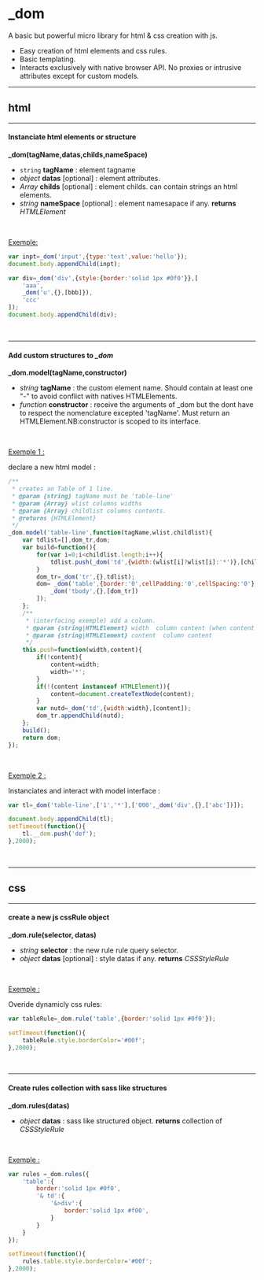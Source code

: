 

# _dom

A basic but powerful micro library for html &amp; css creation with js.

+ Easy creation of html elements and css rules.
+ Basic templating.
+ Interacts exclusively with native browser API.
No proxies or intrusive attributes except for custom models.

<hr/>

## html

<hr/>

#### Instanciate html elements or structure


**_dom(tagName,datas,childs,nameSpace)**
+ `string` **tagName** : element tagname
+ *object* **datas** [optional] : element attributes.
+ *Array* **childs** [optional] : element childs. can contain strings an html elements.
+ *string* **nameSpace** [optional] : element namesapace if any.
**returns** *HTMLElement*

<br/>

<u>Exemple:</u>
```javascript
var inpt=_dom('input',{type:'text',value:'hello'});
document.body.appendChild(inpt);

var div=_dom('div',{style:{border:'solid 1px #0f0'}},[
	'aaa',
	_dom('u',{},[bbb]}),
	'ccc'
]);
document.body.appendChild(div);
```
<br/>
<hr/>


#### Add custom structures to *_dom*

**_dom.model(tagName,constructor)**
+ *string* **tagName** : the custom element name. Should contain at least one "-" to avoid conflict with natives HTMLElements.
+ *function* **constructor** : receive the arguments of _dom but the dont have to respect the nomenclature excepted 'tagName'. Must return an HTMLElement.NB:constructor is scoped to its interface.

<br/>

<u>Exemple 1 :</u>

declare a new html model :

```javascript
/**
 * creates an Table of 1 line.
 * @param {string} tagName must be 'table-line'
 * @param {Array} wlist columns widths
 * @param {Array} childlist columns contents.
 * @returns {HTMLElement}
 */
_dom.model('table-line',function(tagName,wlist,childlist){
	var tdlist=[],dom_tr,dom;
	var build=function(){
		for(var i=0;i<childlist.length;i++){
			tdlist.push(_dom('td',{width:(wlist[i]?wlist[i]:'*')},[childlist[i]]));
		}
		dom_tr=_dom('tr',{},tdlist);
		dom= _dom('table',{border:'0',cellPadding:'0',cellSpacing:'0'},[
			_dom('tbody',{},[dom_tr])
		]);
	};
	/**
	 * (interfacing exemple) add a column.
	 * @param {string|HTMLElement} width  column content (when content is not set) or width
	 * @param {string|HTMLElement} content  column content
	 */
	this.push=function(width,content){
		if(!content){
			content=width;
			width='*';
		}
		if(!(content instanceof HTMLElement)){
			content=document.createTextNode(content);
		}
		var nutd=_dom('td',{width:width},[content]);
		dom_tr.appendChild(nutd);
	};
	build();
	return dom;
});

```

<br/>

<u>Exemple 2 :</u>

Instanciates and interact with model interface :

```javascript
var tl=_dom('table-line',['1','*'],['000',_dom('div',{},['abc'])]);

document.body.appendChild(tl);
setTimeout(function(){
	tl.__dom.push('def');
},2000);

```
<br/>
<hr/>

## css

<hr/>

#### create a new js cssRule object

**_dom.rule(selector, datas)**
+ *string* **selector** : the new rule rule query selector.
+ *object* **datas** [optional] : style datas if any.
**returns** *CSSStyleRule*

<br/>

<u>Exemple :</u>

Overide dynamicly css rules:
```javascript
var tableRule=_dom.rule('table',{border:'solid 1px #0f0'});

setTimeout(function(){
	tableRule.style.borderColor='#00f';
},2000);

```
<br/>
<hr/>

#### Create rules collection with sass like structures


**_dom.rules(datas)**
+ *object* **datas** : sass like structured object.
**returns** collection of *CSSStyleRule*

<br/>

<u>Exemple :</u>
```javascript
var rules =_dom.rules({
	'table':{
		border:'solid 1px #0f0',
		'& td':{
			'&>div':{
				border:'solid 1px #f00',
			}
		}
	}
});

setTimeout(function(){
	rules.table.style.borderColor='#00f';
},2000);

```
